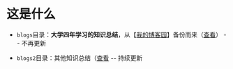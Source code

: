 # 这是什么

- `blogs`目录：**大学四年学习的知识总结**，从【[我的博客园](https://www.cnblogs.com/ryzz)】备份而来（[查看](./blogs/index.md)） -- 不再更新

- `blogs2`目录：其他知识总结（[查看](./blogs2/index.md) -- 持续更新
